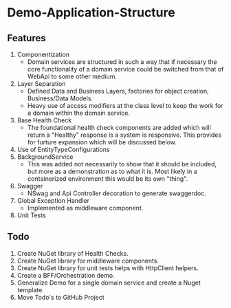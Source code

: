 # Demo-Application-Structure

## Features
 1.  Componentization
     *  Domain services are structured in such a way that if necessary the core functionality of a domain service could be switched from that of WebApi to some other medium.
 2.  Layer Separation
     * Defined Data and Business Layers, factories for object creation, Business/Data Models.
     * Heavy use of access modifiers at the class level to keep the work for a domain within the domain service.
 3.  Base Health Check
     * The foundational health check components are added which will return a "Healthy" response is a system is responsive.  This provides for furture expansion which will be discussed below.
 4.  Use of EntityTypeConfigurations
 5.  BackgroundService
     * This was added not necessarily to show that it should be included, but more as a demonstration as to what it is.  Most likely in a containerized environment this would be its own "thing".
 6.  Swagger
     * NSwag and Api Controller decoration to generate swaggerdoc.
 7.  Global Exception Handler
     * Implemented as middleware component.
 8.  Unit Tests

## Todo
 1. Create NuGet library of Health Checks.
 2. Create NuGet library for middleware components.
 3. Create NuGet library for unit tests helps with HttpClient helpers.
 4. Create a BFF/Orchestration demo.
 5. Generalize Demo for a single domain service and create a Nuget template.
 6. Move Todo's to GitHub Project
 
